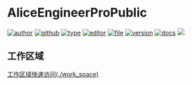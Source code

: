 # AliceEngineerProPublic

[![author](https://img.shields.io/badge/Author-Alice-orange)](https://t.me/AliceEngineerPro
) [![github](https://img.shields.io/badge/Github-AliceEngineerPro-green)](https://github.com/AliceEngineerPro) [![type](https://img.shields.io/badge/Type-Readme-blue)](#) [![editor](https://img.shields.io/badge/Editor-Typoar-yellow)](#) [![file](https://img.shields.io/badge/File-Markdown-orange)](#) [![version](https://img.shields.io/badge/Version-ReleaseMaster-blue)](#) [![docs](https://img.shields.io/badge/Docs-Passing-brightgreen)](#) [![](https://img.shields.io/badge/%E7%AD%89%E6%88%91%E4%BB%A3%E7%A0%81%E7%BC%96%E6%88%90-%E5%A8%B6%E4%BD%A0%E4%B8%BA%E5%A6%BB%E5%8F%AF%E5%A5%BD-red)](#)

## 工作区域

[工作区域快速访问\(./work_space)](https://github.com/AliceEngineerPro/AliceEngineerProPublic/tree/ReleaseMaster/work_space)

